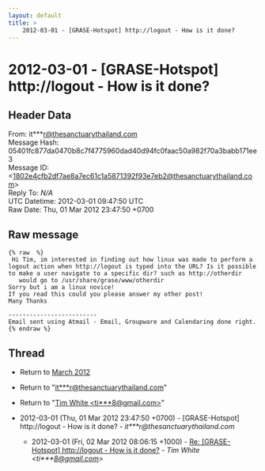 ```yaml
---
layout: default
title: >
    2012-03-01 - [GRASE-Hotspot] http://logout - How is it done?
---
```


# 2012-03-01 - [GRASE-Hotspot] http://logout - How is it done?

## Header Data

From: it***r@thesanctuarythailand.com<br>
Message Hash: 05401fc877da0470b8c7f4775960dad40d94fc0faac50a982f70a3babb171ee3<br>
Message ID: \<1802e4cfb2df7ae8a7ec61c1a5871392f93e7eb2@thesanctuarythailand.com\><br>
Reply To: _N/A_<br>
UTC Datetime: 2012-03-01 09:47:50 UTC<br>
Raw Date: Thu, 01 Mar 2012 23:47:50 +0700<br>

## Raw message

```
{% raw  %}
 Hi Tim, im interested in finding out how linux was made to perform a
logout action when http://logout is typed into the URL? Is it possible
to make a user navigate to a specific dir? such as http://otherdir  
   would go to /usr/share/grase/www/otherdir
Sorry but i am a linux novice!
If you read this could you please answer my other post! 
Many Thanks

-------------------------
Email sent using Atmail - Email, Groupware and Calendaring done right.
{% endraw %}
```

## Thread

+ Return to [March 2012](/archive/2012/03)

+ Return to "[it***r<span>@</span>thesanctuarythailand.com](/authors/it___r_at_thesanctuarythailand_com)"
+ Return to "[Tim White <ti***8<span>@</span>gmail.com>](/authors/ti___8_at_gmail_com)"

+ 2012-03-01 (Thu, 01 Mar 2012 23:47:50 +0700) - [GRASE-Hotspot] http://logout - How is it done? - _it***r@thesanctuarythailand.com_
  + 2012-03-01 (Fri, 02 Mar 2012 08:06:15 +1000) - [Re: [GRASE-Hotspot] http://logout - How is it done?](/archive/2012/03/be23e9c79dc7c4c66eaaad964f898b1ab5bf26c941b73f6955140fb6578b8e4e) - _Tim White \<ti***8@gmail.com\>_

